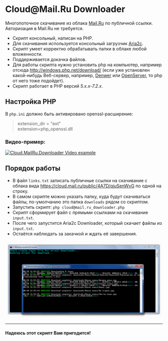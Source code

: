 # Cloud&#64;Mail.Ru Downloader

Многопоточное скачивание из облака [Mail.Ru](http://cloud.mail.ru/) по публичной ссылки. Авторизация в Mail.Ru не требуется.

- Скрипт консольный, написан на PHP.
- Для скачивания используется консольный загрузчик [Aria2c](https://aria2.github.io/).
- Скрипт умеет корректно обрабатывать папки в облаке любой вложенности.
- Поддерживается докачка файлов.
- Для работы скрипта нужно установить php на компьютер, например отсюда http://windows.php.net/download/ (если уже установлен какой-нибудь Веб-сервер, например, [Denwer](http://www.denwer.ru/) или [OpenServer](http://open-server.ru/), то php от него тоже подойдет).
- Скрипт работает в PHP версий *5.x.x-7.2.x*.

## Настройка PHP
В `php.ini` должно быть активировано openssl-расширение:
>extension_dir = "ext"\
>extension=php_openssl.dll

### Видео-пример:
[![Cloud.MailRu.Downloader Video example](https://img.youtube.com/vi/WnJyXEdEqfI/0.jpg)](https://www.youtube.com/watch?v=WnJyXEdEqfI)

## Порядок работы

- В файл `links.txt` записать публичные ссылки на скачивание с облака вида https://cloud.mail.ru/public/4A7D/qjuSenWvG по одной на строку.
- В самом скрипте можно указать папку, куда будут скачиваться файлы, по-умолчанию это папка `downloads` рядом со скриптом.
- Запустить скрипт: `php cloud@mail.ru_downloader.php`
- Скрипт сформирует файл с прямыми ссылками на скачивание `input.txt`.
- После чего запустится Aria2c Downloader, который скачает файлы из `input.txt`.
- Остаётся наблюдать за закачкой и ждать её завершения.

[![Скрипт за работой](image.png)](image.png)

***
#### Надеюсь этот скрипт Вам пригодится!

